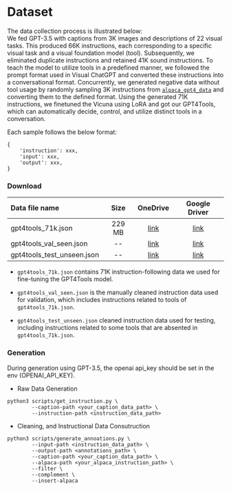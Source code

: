 # Dataset
The data collection process is illustrated below: \
We fed GPT-3.5 with captions from 3K images and descriptions of 22 visual tasks. This produced 66K instructions, each corresponding to a specific visual task and a visual foundation model (tool). Subsequently, we eliminated duplicate instructions and retained 41K sound instructions. To teach the model to utilize tools in a predefined manner, we followed the prompt format used in Visual ChatGPT and converted these instructions into a conversational format. Concurrently, we generated negative data without tool usage by randomly sampling 3K instructions from [`alpaca_gpt4_data`](https://github.com/Instruction-Tuning-with-GPT-4/GPT-4-LLM/blob/main/data/alpaca_gpt4_data.json) and converting them to the defined format. Using the generated 71K instructions, we finetuned the Vicuna using LoRA and got our GPT4Tools, which can automatically decide, control, and utilize distinct tools in a conversation.

Each sample follows the below format:
```
{
    'instruction': xxx,
    'input': xxx,
    'output': xxx,
}
```

### Download
| Data file name | **Size** | OneDrive| Google Driver|
|:------------------|:--------:| :--------: | :---------:|
| gpt4tools_71k.json    | 229 MB   | [link](https://1drv.ms/u/s!AqPQkBZ4aeVnhRdryHC9b1NtWJpZ?e=ZHBCqd) | [link](https://drive.google.com/file/d/1JKIT-Or1of7TJuWvmrJpPoOx0cLdcWry/view?usp=share_link)|
| gpt4tools_val_seen.json    | --   | [link](https://1drv.ms/u/s!AqPQkBZ4aeVnhT1DPh5qZtSoZjtC?e=bDALfB) | [link](https://drive.google.com/file/d/1nDl7zhtQSx-L12K7151DfQD-XTqh_uzc/view?usp=sharing)|
| gpt4tools_test_unseen.json    | --   | [link](https://1drv.ms/u/s!AqPQkBZ4aeVnhTz3dCV77Ps6abzQ?e=ex4ojQ) | [link](https://drive.google.com/file/d/1BHm0HEwYaVdMRYZiDdECy8ozyix607PH/view?usp=sharing)|

* ```gpt4tools_71k.json``` contains 71K instruction-following data we used for fine-tuning the GPT4Tools model. 

* ```gpt4tools_val_seen.json``` is the manually cleaned instruction data used for validation, which includes instructions related to tools of ```gpt4tools_71k.json```.

* ```gpt4tools_test_unseen.json``` cleaned instruction data used for testing, including instructions related to some tools that are absented in ```gpt4tools_71k.json```.


### Generation

During generation using GPT-3.5, the openai api_key should be set in the env (OPENAI_API_KEY).

* Raw Data Generation
```
python3 scripts/get_instruction.py \
        --caption-path <your_caption_data_path> \
	    --instruction-path <instruction_data_path> 
```

* Cleaning, and Instructional Data Consutruction
```
python3 scripts/generate_annoations.py \
        --input-path <instruction_data_path> \
        --output-path <annotations_path> \
	    --caption-path <your_caption_data_path> \
	    --alpaca-path <your_alpaca_instruction_path> \
	    --filter \
	    --complement \
	    --insert-alpaca
```